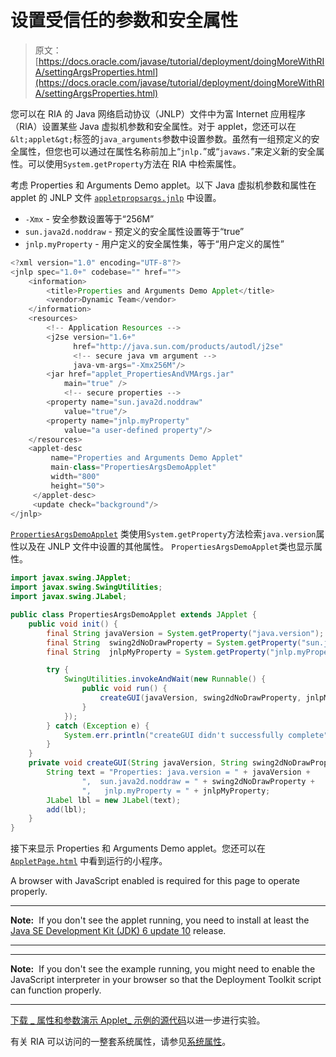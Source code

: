 # 设置受信任的参数和安全属性

> 原文： [https://docs.oracle.com/javase/tutorial/deployment/doingMoreWithRIA/settingArgsProperties.html](https://docs.oracle.com/javase/tutorial/deployment/doingMoreWithRIA/settingArgsProperties.html)

您可以在 RIA 的 Java 网络启动协议（JNLP）文件中为富 Internet 应用程序（RIA）设置某些 Java 虚拟机参数和安全属性。对于 applet，您还可以在`&lt;applet&gt;`标签的`java_arguments`参数中设置参数。虽然有一组预定义的安全属性，但您也可以通过在属性名称前加上“`jnlp.`”或“`javaws.`”来定义新的安全属性。可以使用`System.getProperty`方法在 RIA 中检索属性。

考虑 Properties 和 Arguments Demo applet。以下 Java 虚拟机参数和属性在 applet 的 JNLP 文件 [`appletpropsargs.jnlp`](examples/applet_PropertiesAndVMArgs/src/appletpropsargs.jnlp) 中设置。

*   `-Xmx` - 安全参数设置等于“256M”
*   `sun.java2d.noddraw` - 预定义的安全属性设置等于“true”
*   `jnlp.myProperty` - 用户定义的安全属性集，等于“用户定义的属性”

```java
<?xml version="1.0" encoding="UTF-8"?>
<jnlp spec="1.0+" codebase="" href="">
    <information>
        <title>Properties and Arguments Demo Applet</title>
        <vendor>Dynamic Team</vendor>
    </information>
    <resources>
        <!-- Application Resources -->
        <j2se version="1.6+"
              href="http://java.sun.com/products/autodl/j2se"
              <!-- secure java vm argument -->
              java-vm-args="-Xmx256M"/>
        <jar href="applet_PropertiesAndVMArgs.jar"
            main="true" />
            <!-- secure properties -->
        <property name="sun.java2d.noddraw"
            value="true"/>
        <property name="jnlp.myProperty"
            value="a user-defined property"/>
    </resources>
    <applet-desc 
         name="Properties and Arguments Demo Applet"
         main-class="PropertiesArgsDemoApplet"
         width="800"
         height="50">             
     </applet-desc>
     <update check="background"/>
</jnlp>

```

[`PropertiesArgsDemoApplet`](examples/applet_PropertiesAndVMArgs/src/PropertiesArgsDemoApplet.java) 类使用`System.getProperty`方法检索`java.version`属性以及在 JNLP 文件中设置的其他属性。 `PropertiesArgsDemoApplet`类也显示属性。

```java
import javax.swing.JApplet;
import javax.swing.SwingUtilities;
import javax.swing.JLabel;

public class PropertiesArgsDemoApplet extends JApplet {
    public void init() {
        final String javaVersion = System.getProperty("java.version");
        final String  swing2dNoDrawProperty = System.getProperty("sun.java2d.noddraw");
        final String  jnlpMyProperty = System.getProperty("jnlp.myProperty");        

        try {
            SwingUtilities.invokeAndWait(new Runnable() {
                public void run() {
                    createGUI(javaVersion, swing2dNoDrawProperty, jnlpMyProperty);
                }
            });
        } catch (Exception e) {
            System.err.println("createGUI didn't successfully complete");
        }
    }
    private void createGUI(String javaVersion, String swing2dNoDrawProperty, String jnlpMyProperty) {
        String text = "Properties: java.version = " + javaVersion + 
                ",  sun.java2d.noddraw = " + swing2dNoDrawProperty +
                ",   jnlp.myProperty = " + jnlpMyProperty;
        JLabel lbl = new JLabel(text);
        add(lbl);
    }
}

```

接下来显示 Properties 和 Arguments Demo applet。您还可以在 [`AppletPage.html`](examples/dist/applet_PropertiesAndVMArgs/AppletPage.html) 中看到运行的小程序。

<noscript>A browser with JavaScript enabled is required for this page to operate properly.</noscript>

* * *

**Note:**  If you don't see the applet running, you need to install at least the [Java SE Development Kit (JDK) 6 update 10](http://www.oracle.com/technetwork/java/javase/downloads/index.html) release.

* * *

* * *

**Note:**  If you don't see the example running, you might need to enable the JavaScript interpreter in your browser so that the Deployment Toolkit script can function properly.

* * *

[下载 _ 属性和参数演示 Applet_ 示例的源代码](examplesIndex.html#PropertiesAndVMArgs)以进一步进行实验。

有关 RIA 可以访问的一整套系统属性，请参见[系统属性](properties.html)。